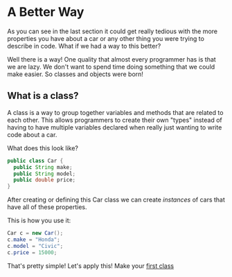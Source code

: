 # A Better Way
As you can see in the last section it could get really tedious with the more properties you have about a car or any other thing you were trying to describe in code. What if we had a way to this better?

Well there is a way! One quality that almost every programmer has is that we are lazy. We don't want to spend time doing something that we could make easier. So classes and objects were born!

## What is a class?
A class is a way to group together variables and methods that are related to each other. This allows programmers to create their own "types" instead of having to have multiple variables declared when really just wanting to write code about a car.

What does this look like?
```Java
public class Car {
  public String make;
  public String model;
  public double price;
}
```

After creating or defining this Car class we can create _instances_ of cars that have all of these properties.

This is how you use it:
```Java
Car c = new Car();
c.make = "Honda";
c.model = "Civic";
c.price = 15000;
```

That's pretty simple! Let's apply this! Make your [first class](firstclass.md)
